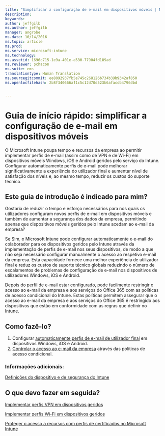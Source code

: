 ```yaml
---
title: "Simplificar a configuração de e-mail em dispositivos móveis | Microsoft Intune"
description: 
keywords: 
author: jeffgilb
ms.author: jeffgilb
manager: angrobe
ms.date: 10/14/2016
ms.topic: article
ms.prod: 
ms.service: microsoft-intune
ms.technology: 
ms.assetid: 1696c715-1e9a-401e-a530-77904fd189ad
ms.reviewer: pchacon
ms.suite: ems
translationtype: Human Translation
ms.sourcegitcommit: ee8092937fb5e745c268126b734b39b9342af850
ms.openlocfilehash: 2b8f340666af1c5c12d70d523b6afaccb4796dbd


---
```


# Guia de início rápido: simplificar a configuração de e-mail em dispositivos móveis
O Microsoft Intune poupa tempo e recursos da empresa ao permitir implementar perfis de e-mail (assim como de VPN e de Wi-Fi) em dispositivos móveis Windows, iOS e Android geridos pelo serviço do Intune. Configurar automaticamente perfis de e-mail pode melhorar significativamente a experiência do utilizador final e aumentar nível de satisfação dos níveis e, ao mesmo tempo, reduzir os custos do suporte técnico.

## Este guia de introdução é indicado para mim?
Gostaria de reduzir o tempo e esforço necessários para nos quais os utilizadores configuram novos perfis de e-mail em dispositivos móveis e também de aumentar a segurança dos dados da empresa, permitindo apenas que dispositivos móveis geridos pelo Intune acedam ao e-mail da empresa?

Se Sim, o Microsoft Intune pode configurar automaticamente o e-mail do colaborador para os dispositivos geridos pelo Intune através da implementação de perfis de e-mail nos seus dispositivos, de modo a que não seja necessário configurar manualmente o acesso ao respetivo e-mail da empresa. Esta capacidade fornece uma melhor experiência de utilizador final e reduz os custos de suporte técnico globais reduzindo o número de escalamentos de problemas de configuração de e-mail nos dispositivos de utilizadores Windows, iOS e Android.

Depois do perfil de e-mail estar configurado, pode facilmente restringir o acesso ao e-mail da empresa e aos serviços do Office 365 com as políticas de acesso condicional do Intune. Estas políticas permitem assegurar que o acesso ao e-mail da empresa e aos serviços do Office 365 é restringido aos dispositivos que estão em conformidade com as regras que definir no Intune.

## Como fazê-lo?
1.  Configurar [automaticamente perfis de e-mail de utilizador final](/intune/deploy-use/configure-access-to-corporate-email-using-email-profiles-with-microsoft-intune) em dispositivos Windows, iOS e Android.
2.  [Controlar o acesso ao e-mail da empresa](/intune/deploy-use/restrict-access-to-email-and-o365-services-with-microsoft-intune) através das políticas de acesso condicional.


### Informações adicionais:
[Definições do dispositivo e de segurança do Intune](/intune/deploy-use/manage-settings-and-features-on-your-devices-with-microsoft-intune-policies)

## O que devo fazer em seguida?
[Implementar perfis VPN em dispositivos geridos](/intune/deploy-use/vpn-connections-in-microsoft-intune)

[Implementar perfis Wi-Fi em dispositivos geridos](/intune/deploy-use/wi-fi-connections-in-microsoft-intune)

[Proteger o acesso a recursos com perfis de certificados no Microsoft Intune](/intune/deploy-use/secure-resource-access-with-certificate-profiles)



<!--HONumber=Oct16_HO3-->


